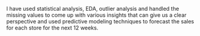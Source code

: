 I have used statistical analysis, EDA, outlier analysis and handled the missing values to come up with various
insights that can give us a clear perspective and used predictive modeling techniques to forecast the sales for each store for the next 12
weeks.
